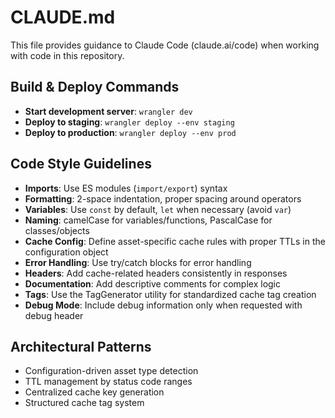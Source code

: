 # CLAUDE.md

This file provides guidance to Claude Code (claude.ai/code) when working with code in this repository.

## Build & Deploy Commands
- **Start development server**: `wrangler dev`
- **Deploy to staging**: `wrangler deploy --env staging`
- **Deploy to production**: `wrangler deploy --env prod`

## Code Style Guidelines
- **Imports**: Use ES modules (`import/export`) syntax
- **Formatting**: 2-space indentation, proper spacing around operators
- **Variables**: Use `const` by default, `let` when necessary (avoid `var`)
- **Naming**: camelCase for variables/functions, PascalCase for classes/objects
- **Cache Config**: Define asset-specific cache rules with proper TTLs in the configuration object
- **Error Handling**: Use try/catch blocks for error handling
- **Headers**: Add cache-related headers consistently in responses
- **Documentation**: Add descriptive comments for complex logic
- **Tags**: Use the TagGenerator utility for standardized cache tag creation
- **Debug Mode**: Include debug information only when requested with debug header

## Architectural Patterns
- Configuration-driven asset type detection
- TTL management by status code ranges
- Centralized cache key generation
- Structured cache tag system